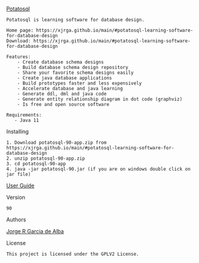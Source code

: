 [Potatosql](https://xjrga.github.io/main/#potatosql-learning-software-for-database-design "Potatosql: Database Design and Code Generation Software")

    Potatosql is learning software for database design.

    Home page: https://xjrga.github.io/main/#potatosql-learning-software-for-database-design
    Download: https://xjrga.github.io/main/#potatosql-learning-software-for-database-design

    Features:
        - Create database schema designs
        - Build database schema design repository
        - Share your favorite schema designs easily
        - Create java database applications
        - Build prototypes faster and less expensively
        - Accelerate database and java learning
        - Generate ddl, dml and java code
        - Generate entity relationship diagram in dot code (graphviz)
        - Is free and open source software

    Requirements:
       - Java 11

Installing

    1. Download potatosql-90-app.zip from https://xjrga.github.io/main/#potatosql-learning-software-for-database-design
    2. unzip potatosql-90-app.zip
    3. cd potatosql-90-app
    4. java -jar potatosql-90.jar (if you are on windows double click on jar file)

[User Guide](https://xjrga.github.io/main/#potatosql-learning-software-for-database-design "Potatosql: Database Design and Code Generation Software")

Version

    90

Authors

[Jorge R Garcia de Alba](https://xjrga.github.io "Jorge R Garcia de Alba")

License

    This project is licensed under the GPLV2 License.
